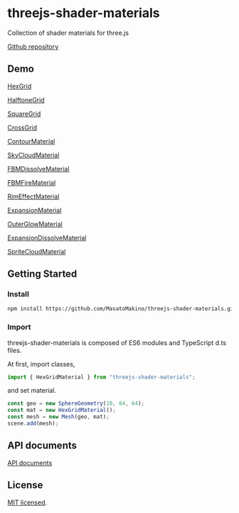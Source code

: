 # threejs-shader-materials

Collection of shader materials for three.js

[Github repository](https://github.com/MasatoMakino/threejs-shader-materials)

## Demo

[HexGrid](https://masatomakino.github.io/threejs-shader-materials/demo/hexGrid)

[HalftoneGrid](https://masatomakino.github.io/threejs-shader-materials/demo/halftoneGrid)

[SquareGrid](https://masatomakino.github.io/threejs-shader-materials/demo/squareGrid)

[CrossGrid](https://masatomakino.github.io/threejs-shader-materials/demo/cross_grid)

[ContourMaterial](https://masatomakino.github.io/threejs-shader-materials/demo/contour)

[SkyCloudMaterial](https://masatomakino.github.io/threejs-shader-materials/demo/skyCloud)

[FBMDissolveMaterial](https://masatomakino.github.io/threejs-shader-materials/demo/fbmDissolve)

[FBMFireMaterial](https://masatomakino.github.io/threejs-shader-materials/demo/fbmFire)

[RimEffectMaterial](https://masatomakino.github.io/threejs-shader-materials/demo/rimEffect)

[ExpansionMaterial](https://masatomakino.github.io/threejs-shader-materials/demo/expansion)

[OuterGlowMaterial](https://masatomakino.github.io/threejs-shader-materials/demo/outerGlow)

[ExpansionDissolveMaterial](https://masatomakino.github.io/threejs-shader-materials/demo/expansion_dissolve)

[SpriteCloudMaterial](https://masatomakino.github.io/threejs-shader-materials/demo/spriteCloud)

## Getting Started

### Install

```bash
npm install https://github.com/MasatoMakino/threejs-shader-materials.git --save-dev
```

### Import

threejs-shader-materials is composed of ES6 modules and TypeScript d.ts files.

At first, import classes,

```js
import { HexGridMaterial } from "threejs-shader-materials";
```

and set material.

```js
const geo = new SphereGeometry(10, 64, 64);
const mat = new HexGridMaterial();
const mesh = new Mesh(geo, mat);
scene.add(mesh);
```

## API documents

[API documents](https://masatomakino.github.io/threejs-shader-materials/api/)

## License

[MIT licensed](LICENSE).
